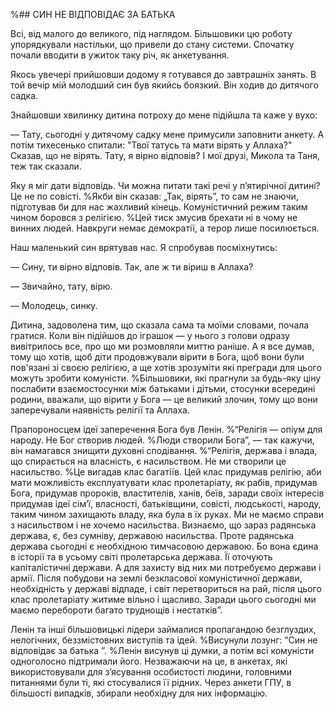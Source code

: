 %## СИН НЕ ВІДПОВІДАЄ ЗА БАТЬКА 

Всі, від малого до великого, під наглядом.
Більшовики цю роботу упорядкували настільки, що привели до стану системи.
Спочатку почали вводити в ужиток таку річ, як анкетування.

Якось увечері прийшовши додому я готувався до завтрашніх занять.
В той вечір мій молодший син був якийсь боязкий.
Він ходив до дитячого садка.

Знайшовши хвилинку дитина потроху до мене підійшла та каже у вухо:

— Тату, сьогодні у дитячому садку мене примусили заповнити анкету.
А потім тихесенько спитали: "Твої татусь та мати вірять у Аллаха?"
Сказав, що не вірять.
Тату, я вірно відповів?
І мої друзі, Микола та Таня, теж так сказали.

Яку я міг дати відповідь.
Чи можна питати такі речі у п’ятирічної дитині?
Це не по совісті.
%Якби він сказав: „Так, вірять”, то сам не знаючи, пiдготував би для нас жахливий кiнець.
Комуністичний режим таким чином боровся з релігією.
%Цей тиск змусив брехати ні в чому не винних людей.
Навкруги немає демократії, а терор лише посилюється.

Наш маленький син врятував нас.
Я спробував посміхнутись:

— Сину, ти вірно відповів.
Так, але ж ти віриш в Аллаха?

— Звичайно, тату, вірю.

— Молодець, синку.

Дитина, задоволена тим, що сказала сама та моїми словами, почала гратися.
Коли він підійшов до іграшок — у нього з голови одразу вивітрилось все, про що ми розмовляли миттю раніше.
А я все думав, тому що хотів, щоб діти продовжували вірити в Бога, щоб вони були пов'язані зі своєю релігією, а ще хотів зрозуміти які прегради для цього можуть зробити комуністи.
%Більшовики, які прагнули за будь-яку ціну послабити взаємостосунки між батьками і дітьми, стосунки всередині родини, вважали, що вірити у Бога — це великий злочин, тому що вони заперечували наявність релігії та Аллаха.

Прапороносцем ідеї заперечення Бога був Ленін.
%“Релігія — опіум для народу.
Не Бог створив людей.
%Люди створили Бога”, — так кажучи, він намагався знищити духовні сподівання.
%“Релігія, держава і влада, що спирається на власність, є насильством.
Не ми створили це насильство.
%Це вигадав клас багатіїв.
Цей клас придумав релігію, аби мати можливість експлуатувати клас пролетаріату, як рабів, придумав Бога, придумав пророків, властителів, ханів, беїв, заради своїх інтересів придумав ідеї сім’ї, власності, батьківщини, совісті, людськості, народу, таким чином захищають владу, яка була в їх руках.
Ми не маємо справи з насильством і не хочемо насильства.
Визнаємо, що зараз радянська держава, є, без сумніву, державою насильства.
Проте радянська держава сьогодні є необхідною тимчасовою державою.
Бо вона єдина в історії та в усьому світі пролетарська держава.
Її оточують капіталістичні держави.
А для захисту від них ми потребуємо держави і армії.
Після побудови на землі безкласової комуністичної держави, необхідність у державі відпаде, і світ перетвориться на рай, після цього клас пролетаріату житиме вільно і щасливо.
Заради цього сьогодні ми маємо перебороти багато труднощів і нестатків”.

Ленін та інші більшовицькі лідери займалися пропагандою безглуздих, нелогічних, беззмістовних виступів та ідей.
%Висунули лозунг: “Син не відповідає за батька ”.
%Ленін висунув цi думки, а потім всі комуністи одноголосно підтримали його.
Незважаючи на це, в анкетах, які використовували для з’ясування особистості людини, головними питаннями були ті, які стосувалися її рідних.
Через анкети ГПУ, в більшості випадків, збирали необхідну для них інформацію.